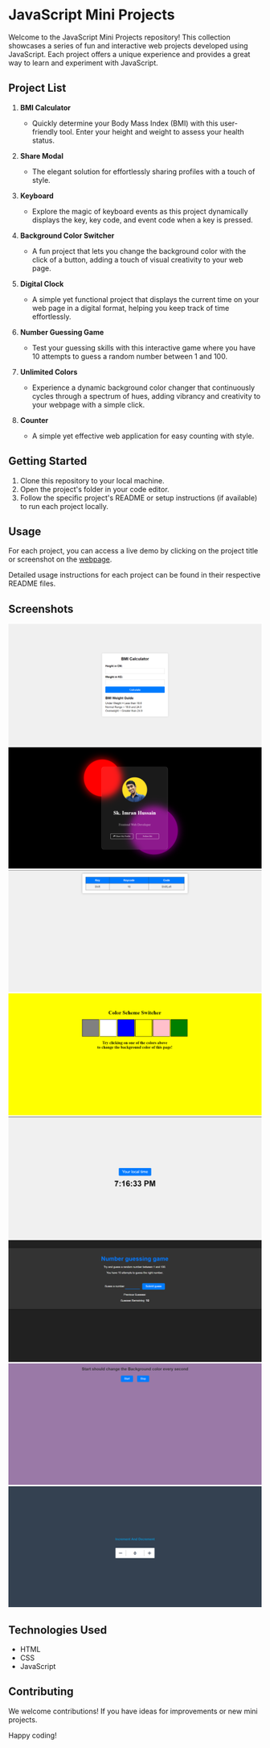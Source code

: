 # JavaScript Mini Projects

Welcome to the JavaScript Mini Projects repository! This collection showcases a series of fun and interactive web projects developed using JavaScript. Each project offers a unique experience and provides a great way to learn and experiment with JavaScript.

## Project List

1. **BMI Calculator**
   - Quickly determine your Body Mass Index (BMI) with this user-friendly tool. Enter your height and weight to assess your health status.

2. **Share Modal**
   - The elegant solution for effortlessly sharing profiles with a touch of style.

3. **Keyboard**
   - Explore the magic of keyboard events as this project dynamically displays the key, key code, and event code when a key is pressed.

4. **Background Color Switcher**
   - A fun project that lets you change the background color with the click of a button, adding a touch of visual creativity to your web page.

5. **Digital Clock**
   - A simple yet functional project that displays the current time on your web page in a digital format, helping you keep track of time effortlessly.

6. **Number Guessing Game**
   - Test your guessing skills with this interactive game where you have 10 attempts to guess a random number between 1 and 100.

7. **Unlimited Colors**
   - Experience a dynamic background color changer that continuously cycles through a spectrum of hues, adding vibrancy and creativity to your webpage with a simple click.

8. **Counter**
   - A simple yet effective web application for easy counting with style.

## Getting Started

1. Clone this repository to your local machine.
2. Open the project's folder in your code editor.
3. Follow the specific project's README or setup instructions (if available) to run each project locally.

## Usage

For each project, you can access a live demo by clicking on the project title or screenshot on the [webpage](https://skimran-coder.github.io/JavaScript_Mini_Projects/).

Detailed usage instructions for each project can be found in their respective README files.

## Screenshots

![BMI Calculator](images/BMI%20Calc.png)
![Share Modal](images/modal(2).png)
![Keyboard](images/Keyboard.png)
![Background Color Switcher](images/Background%20color.png)
![Digital Clock](images/Digital%20Clock.png)
![Number Guessing Game](images/Guess%20the%20number.png)
![Unlimited Colors](images/Unlimited%20Colors.png)
![Counter](images/counter2.png)

## Technologies Used

- HTML
- CSS
- JavaScript

## Contributing

We welcome contributions! If you have ideas for improvements or new mini projects.

Happy coding!
